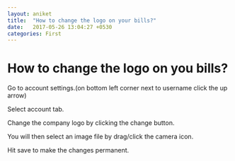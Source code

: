 ```yaml
---
layout: aniket
title:  "How to change the logo on your bills?"
date:   2017-05-26 13:04:27 +0530
categories: First
---
```


# How to change the logo on you bills?

Go to account settings.(on bottom left corner next to username click the up arrow)

Select account tab.

Change the company logo by clicking the change button.

You will then select an image file by drag/click the camera icon.

Hit save to make the changes permanent.
